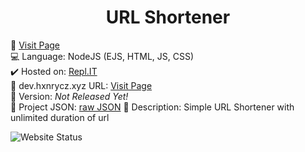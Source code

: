 <div align="center">
   <h1>URL Shortener</h1>
 </div>
 
🔗 [Visit Page](https://shorts.hxnrycz.xyz)<br>
💻 Language: NodeJS (EJS, HTML, JS, CSS)<br>
✔️ Hosted on: [Repl.IT](https://replit.com)<br>
💎 dev.hxnrycz.xyz URL: [Visit Page](https://dev.hxnrycz.xyz/url_shortener)<br>
🎈 Version: <i>Not Released Yet!</i><br>
💨 Project JSON: [raw JSON](https://dev.hxnrycz.xyz/url_shortener/raw)
📰 Description: Simple URL Shortener with unlimited duration of url

![Website Status](https://img.shields.io/website?down_color=red&down_message=Offline&label=Status&style=for-the-badge&up_color=green&up_message=Online&url=https%3A%2F%2Fshorts.hxnrycz.xyz)
